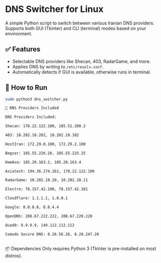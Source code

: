 # DNS Switcher for Linux

A simple Python script to switch between various Iranian DNS providers.  
Supports both GUI (Tkinter) and CLI (terminal) modes based on your environment.

## ✅ Features
- Selectable DNS providers like Shecan, 403, RadarGame, and more.
- Applies DNS by writing to `/etc/resolv.conf`.
- Automatically detects if GUI is available, otherwise runs in terminal.

## 🚀 How to Run

```bash
sudo python3 dns_switcher.py

🔧 DNS Providers Included

DNS Providers Included:

Shecan: 178.22.122.100, 185.51.200.2

403: 10.202.10.202, 10.202.10.102

HostIran: 172.29.0.100, 172.29.2.100

Begzar: 185.55.226.26, 185.55.225.25

HamAva: 185.20.163.2, 185.20.163.4

Asiatech: 194.36.174.161, 178.22.122.100

RadarGame: 10.202.10.10, 10.202.10.11

Electro: 78.157.42.100, 78.157.42.101

Cloudflare: 1.1.1.1, 1.0.0.1

Google: 8.8.8.8, 8.8.4.4

OpenDNS: 208.67.222.222, 208.67.220.220

Quad9: 9.9.9.9, 149.112.112.112

Comodo Secure DNS: 8.26.56.26, 8.20.247.20



```

📦 Dependencies
Only requires Python 3 (Tkinter is pre-installed on most distros).
